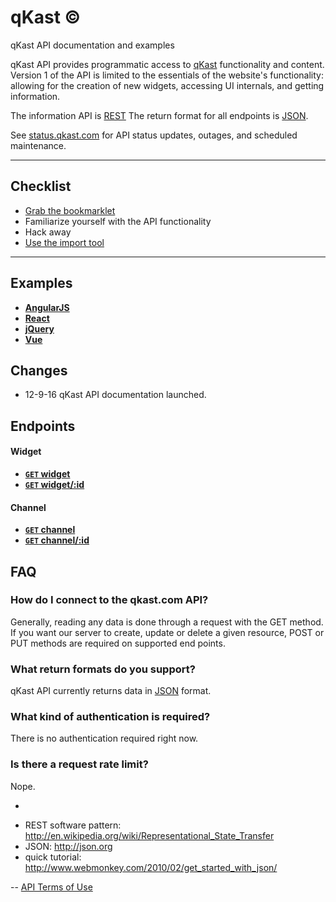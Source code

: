 # qKast &copy;
qKast API documentation and examples

qKast API provides programmatic access to [qKast](https://qkast.com) functionality and content.
Version 1 of the API is limited to the essentials of the website's functionality: allowing for the creation of new widgets, accessing UI internals, and getting information.

The information API is [REST](http://en.wikipedia.org/wiki/Representational_State_Transfer "RESTful")
The return format for all endpoints is [JSON](http://json.org/ "JSON").

See [status.qkast.com](http://status.qkast.com) for API status updates, outages, and scheduled maintenance.

***

## Checklist
* [Grab the bookmarklet](https://qkast.com)
* Familiarize yourself with the API functionality
* Hack away
* [Use the import tool](https://qkast.com/share?channel=1337)

***

## Examples

- **[AngularJS](http://)**
- **[React](http://)**
- **[jQuery](http://)**
- **[Vue](http://)**

## Changes

* 12-9-16 qKast API documentation launched.

## Endpoints

#### Widget

- **[<code>GET</code> widget](https://github.com/qkast/api-documentation/blob/master/endpoints/widget/GET_widgets.md)**
- **[<code>GET</code> widget/:id](https://github.com/qkast/api-documentation/blob/master/endpoints/widget/GET_widget_id.md)**

#### Channel

- **[<code>GET</code> channel](https://github.com/qkast/api-documentation/blob/master/endpoints/widget/GET_channels.md)**
- **[<code>GET</code> channel/:id](https://github.com/qkast/api-documentation/blob/master/endpoints/widget/GET_channel_id.md)**

## FAQ

### How do I connect to the qkast.com API?
Generally, reading any data is done through a request with the GET method. If you want our server to create, update or delete a given resource, POST or PUT methods are required on supported end points.

### What return formats do you support?
qKast API currently returns data in [JSON](http://json.org/ "JSON") format.

### What kind of authentication is required?
There is no authentication required right now.

### Is there a request rate limit?
Nope.

-
* REST software pattern: http://en.wikipedia.org/wiki/Representational_State_Transfer
* JSON: http://json.org
* quick tutorial: http://www.webmonkey.com/2010/02/get_started_with_json/

--
[API Terms of Use](https://cdn.rawgit.com/egfx/02afd9a1e3bebc667dd168a9690fafc6/raw/019163ad4be041a664698292e5a82174bb69a327/privacy.html)
